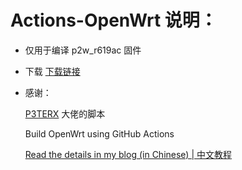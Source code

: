 # Actions-OpenWrt 说明：
- 仅用于编译 p2w_r619ac 固件
- 下载
  [下载链接](https://github.com/PyXiaoxin/shadowxinx_openwrt/releases)

- 感谢：

  [P3TERX](https://github.com/P3TERX/Actions-OpenWrt) 大佬的脚本

  Build OpenWrt using GitHub Actions

  [Read the details in my blog (in Chinese) | 中文教程](https://p3terx.com/archives/build-openwrt-with-github-actions.html)

